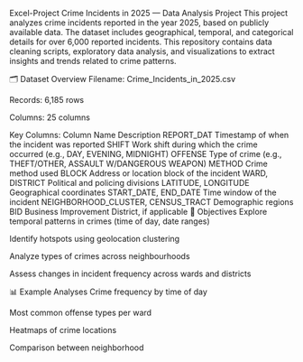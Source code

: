  Excel-Project
Crime Incidents in 2025 — Data Analysis Project This project analyzes crime incidents reported in the year 2025, based on publicly available data. The dataset includes geographical, temporal, and categorical details for over 6,000 reported incidents. This repository contains data cleaning scripts, exploratory data analysis, and visualizations to extract insights and trends related to crime patterns.

🗂️ Dataset Overview Filename: Crime_Incidents_in_2025.csv

Records: 6,185 rows

Columns: 25 columns

Key Columns: Column Name Description REPORT_DAT Timestamp of when the incident was reported SHIFT Work shift during which the crime occurred (e.g., DAY, EVENING, MIDNIGHT) OFFENSE Type of crime (e.g., THEFT/OTHER, ASSAULT W/DANGEROUS WEAPON) METHOD Crime method used BLOCK Address or location block of the incident WARD, DISTRICT Political and policing divisions LATITUDE, LONGITUDE Geographical coordinates START_DATE, END_DATE Time window of the incident NEIGHBORHOOD_CLUSTER, CENSUS_TRACT Demographic regions BID Business Improvement District, if applicable 📌 Objectives Explore temporal patterns in crimes (time of day, date ranges)

Identify hotspots using geolocation clustering

Analyze types of crimes across neighbourhoods

Assess changes in incident frequency across wards and districts

📊 Example Analyses Crime frequency by time of day

Most common offense types per ward

Heatmaps of crime locations

Comparison between neighborhood
